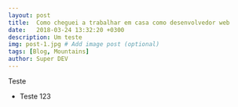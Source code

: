 ```yaml
---
layout: post
title:  Como cheguei a trabalhar em casa como desenvolvedor web
date:   2018-03-24 13:32:20 +0300
description: Um teste
img: post-1.jpg # Add image post (optional)
tags: [Blog, Mountains]
author: Super DEV
---
```


Teste
* Teste 123